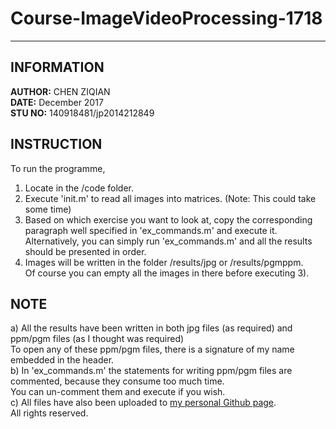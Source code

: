 # Course-ImageVideoProcessing-1718
-----
## INFORMATION
**AUTHOR:** CHEN ZIQIAN <br>
**DATE:**   December 2017 <br>
**STU NO:** 140918481/jp2014212849
## INSTRUCTION
To run the programme,
1) Locate in the /code folder.
2) Execute 'init.m' to read all images into matrices. (Note: This could take some time)
3) Based on which exercise you want to look at, copy the corresponding paragraph well specified in 'ex_commands.m' and execute it. <br>
   Alternatively, you can simply run 'ex_commands.m' and all the results should be presented in order. 
4) Images will be written in the folder /results/jpg or /results/pgmppm. <br>
   Of course you can empty all the images in there before executing 3).
## NOTE
a) All the results have been written in both jpg files (as required) and ppm/pgm files (as I thought was required) <br>
   To open any of these ppm/pgm files, there is a signature of my name embedded in the header.
<br>
b) In 'ex_commands.m' the statements for writing ppm/pgm files are commented, because they consume too much time. <br>
   You can un-comment them and execute if you wish.
<br>
c) All files have also been uploaded to [my personal Github page](https://github.com/Charrr/Course-ImageVideoProcessing-1718). <br>
   All rights reserved.
